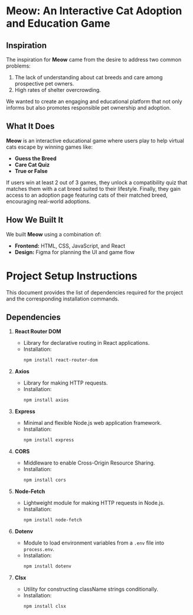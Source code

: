 # Meow: An Interactive Cat Adoption and Education Game

## Inspiration
The inspiration for **Meow** came from the desire to address two common problems: 
1. The lack of understanding about cat breeds and care among prospective pet owners.
2. High rates of shelter overcrowding.

We wanted to create an engaging and educational platform that not only informs but also promotes responsible pet ownership and adoption.

## What It Does
**Meow** is an interactive educational game where users play to help virtual cats escape by winning games like:
- **Guess the Breed**
- **Care Cat Quiz**
- **True or False**

If users win at least 2 out of 3 games, they unlock a compatibility quiz that matches them with a cat breed suited to their lifestyle. Finally, they gain access to an adoption page featuring cats of their matched breed, encouraging real-world adoptions.

## How We Built It
We built **Meow** using a combination of:

- **Frontend:** HTML, CSS, JavaScript, and React
- **Design:** Figma for planning the UI and game flow


# Project Setup Instructions

This document provides the list of dependencies required for the project and the corresponding installation commands.

## Dependencies

1. **React Router DOM**
   - Library for declarative routing in React applications.
   - Installation:
     ```bash
     npm install react-router-dom
     ```

2. **Axios**
   - Library for making HTTP requests.
   - Installation:
     ```bash
     npm install axios
     ```

3. **Express**
   - Minimal and flexible Node.js web application framework.
   - Installation:
     ```bash
     npm install express
     ```

4. **CORS**
   - Middleware to enable Cross-Origin Resource Sharing.
   - Installation:
     ```bash
     npm install cors
     ```

5. **Node-Fetch**
   - Lightweight module for making HTTP requests in Node.js.
   - Installation:
     ```bash
     npm install node-fetch
     ```

6. **Dotenv**
   - Module to load environment variables from a `.env` file into `process.env`.
   - Installation:
     ```bash
     npm install dotenv
     ```

7. **Clsx**
   - Utility for constructing className strings conditionally.
   - Installation:
     ```bash
     npm install clsx
     ```


